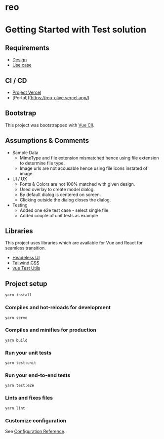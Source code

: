 # reo

# Getting Started with Test solution

## Requirements
- [Design](https://www.figma.com/proto/4v2vqqsnubWyedOb0bZuVU/File-Selector-case?node-id=1%3A1944&viewport=1477%2C398%2C1.2320507764816284&scaling=min-zoom&page-id=0%3A1)
- [Use case](https://reoso.notion.site/File-Selector-case-7fb10e9fa9f242e9b30228dcaca7eb87)

## CI / CD
- [Project Vercel](https://vercel.com/tejassahasrabudhe/reo) 
- [Portal])(https://reo-olive.vercel.app/)
## Bootstrap
This project was bootstrapped with [Vue ClI](https://cli.vuejs.org/).

## Assumptions & Comments
- Sample Data
  - MimeType and file extension mismatched hence using file extension to determine file type.
  - Image urls are not accusable hence using file icons instated of image.
- UI / UX
  - Fonts & Colors are not 100% matched with given design.
  - Used overlay to create model dialog.
  - By default dialog is centered on screen.
  - Clicking outside the dialog closes the dialog.
- Testing 
  - Added one e2e test case - select single file
  - Added couple of unit tests as example
## Libraries

This project uses libraries which are available for Vue and React for seamless transition.
- [Headeless UI](https://headlessui.dev)
- [Tailwind CSS](https://tailwindcss.com)
- [vue Test Utils](https://vue-test-utils.vuejs.org/)



## Project setup
```
yarn install
```

### Compiles and hot-reloads for development
```
yarn serve
```

### Compiles and minifies for production
```
yarn build
```

### Run your unit tests
```
yarn test:unit
```

### Run your end-to-end tests
```
yarn test:e2e
```

### Lints and fixes files
```
yarn lint
```

### Customize configuration
See [Configuration Reference](https://cli.vuejs.org/config/).
